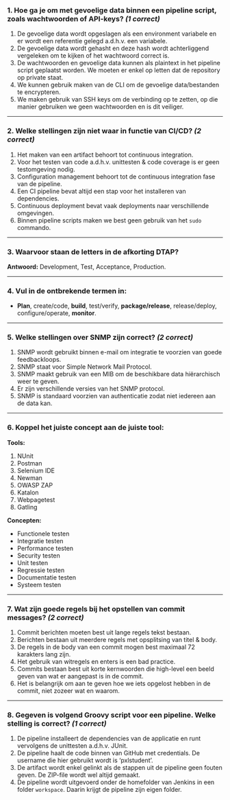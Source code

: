 
### 1. Hoe ga je om met gevoelige data binnen een pipeline script, zoals wachtwoorden of API-keys? *(1 correct)*  
1. De gevoelige data wordt opgeslagen als een environment variabele en er wordt een referentie gelegd a.d.h.v. een variabele.  
2. De gevoelige data wordt gehasht en deze hash wordt achterliggend vergeleken om te kijken of het wachtwoord correct is.  
3. De wachtwoorden en gevoelige data kunnen als plaintext in het pipeline script geplaatst worden. We moeten er enkel op letten dat de repository op private staat.  
4. We kunnen gebruik maken van de CLI om de gevoelige data/bestanden te encrypteren.  
5. We maken gebruik van SSH keys om de verbinding op te zetten, op die manier gebruiken we geen wachtwoorden en is dit veiliger.  

---

### 2. Welke stellingen zijn **niet waar** in functie van CI/CD? *(2 correct)*  
1. Het maken van een artifact behoort tot continuous integration.  
2. Voor het testen van code a.d.h.v. unittesten & code coverage is er geen testomgeving nodig.  
3. Configuration management behoort tot de continuous integration fase van de pipeline.  
4. Een CI pipeline bevat altijd een stap voor het installeren van dependencies.  
5. Continuous deployment bevat vaak deployments naar verschillende omgevingen.  
6. Binnen pipeline scripts maken we best geen gebruik van het `sudo` commando.  

---

### 3. Waarvoor staan de letters in de afkorting DTAP?  
**Antwoord:** Development, Test, Acceptance, Production.  

---

### 4. Vul in de ontbrekende termen in:  
- **Plan**, create/code, **build**, test/verify, **package/release**, release/deploy, configure/operate, **monitor**.

---

### 5. Welke stellingen over SNMP zijn correct? *(2 correct)*  
1. SNMP wordt gebruikt binnen e-mail om integratie te voorzien van goede feedbackloops.  
2. SNMP staat voor Simple Network Mail Protocol.  
3. SNMP maakt gebruik van een MIB om de beschikbare data hiërarchisch weer te geven.  
4. Er zijn verschillende versies van het SNMP protocol.  
5. SNMP is standaard voorzien van authenticatie zodat niet iedereen aan de data kan.  

---

### 6. Koppel het juiste concept aan de juiste tool:  
**Tools:**  
1. NUnit  
2. Postman  
3. Selenium IDE  
4. Newman  
5. OWASP ZAP  
6. Katalon  
7. Webpagetest  
8. Gatling  

**Concepten:**  
- Functionele testen  
- Integratie testen  
- Performance testen  
- Security testen  
- Unit testen  
- Regressie testen  
- Documentatie testen  
- Systeem testen  

---

### 7. Wat zijn goede regels bij het opstellen van commit messages? *(2 correct)*  
1. Commit berichten moeten best uit lange regels tekst bestaan.  
2. Berichten bestaan uit meerdere regels met opsplitsing van titel & body.  
3. De regels in de body van een commit mogen best maximaal 72 karakters lang zijn.  
4. Het gebruik van witregels en enters is een bad practice.  
5. Commits bestaan best uit korte kernwoorden die high-level een beeld geven van wat er aangepast is in de commit.  
6. Het is belangrijk om aan te geven hoe we iets opgelost hebben in de commit, niet zozeer wat en waarom.  

---

### 8. Gegeven is volgend Groovy script voor een pipeline. Welke stelling is correct? *(1 correct)*  
1. De pipeline installeert de dependencies van de applicatie en runt vervolgens de unittesten a.d.h.v. JUnit.  
2. De pipeline haalt de code binnen van GitHub met credentials. De username die hier gebruikt wordt is ‘pxlstudent’.  
3. De artifact wordt enkel gelinkt als de stappen uit de pipeline geen fouten geven. De ZIP-file wordt wel altijd gemaakt.  
4. De pipeline wordt uitgevoerd onder de homefolder van Jenkins in een folder `workspace`. Daarin krijgt de pipeline zijn eigen folder.  

